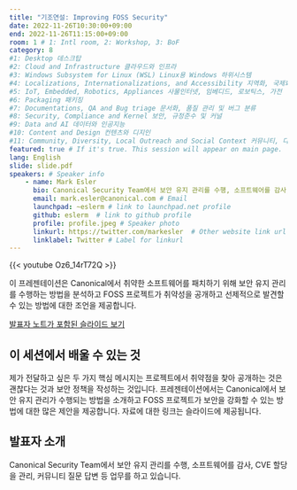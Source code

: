 ```yaml
---
title: "기조연설: Improving FOSS Security"
date: 2022-11-26T10:30:00+09:00
end: 2022-11-26T11:15:00+09:00
room: 1 # 1: Intl room, 2: Workshop, 3: BoF
category: 8
#1: Desktop 데스크탑
#2: Cloud and Infrastructure 클라우드와 인프라
#3: Windows Subsystem for Linux (WSL) Linux용 Windows 하위시스템
#4: Localizations, Internationalizations, and Accessibility 지역화, 국제화 및 접근성
#5: IoT, Embedded, Robotics, Appliances 사물인터넷, 임베디드, 로보틱스, 가전
#6: Packaging 패키징
#7: Documentations, QA and Bug triage 문서화, 품질 관리 및 버그 분류
#8: Security, Compliance and Kernel 보안, 규정준수 및 커널
#9: Data and AI 데이터와 인공지능
#10: Content and Design 컨텐츠와 디지인
#11: Community, Diversity, Local Outreach and Social Context 커뮤니티, 다양성, 지역 사회 협력과 사회적 관점
featured: true # If it's true. This session will appear on main page.
lang: English
slide: slide.pdf
speakers: # Speaker info
    - name: Mark Esler
      bio: Canonical Security Team에서 보안 유지 관리를 수행, 소프트웨어를 감사, CVE 할당을 관리, 커뮤니티 질문 답변 등 업무를 하고 있습니다.
      email: mark.esler@canonical.com # Email
      launchpad: ~eslerm # link to launchpad.net profile
      github: eslerm  # link to github profile
      profile: profile.jpeg # Speaker photo
      linkurl: https://twitter.com/markesler  # Other website link url
      linklabel: Twitter # Label for linkurl
---
```


{{< youtube Oz6_14rT72Q >}}

이 프레젠테이션은 Canonical에서 취약한 소프트웨어를 패치하기 위해 보안 유지 관리를 수행하는 방법을 분석하고 FOSS 프로젝트가 취약성을 공개하고 선제적으로 발견할 수 있는 방법에 대한 조언을 제공합니다.

[발표자 노트가 포함된 슬라이드 보기](https://docs.google.com/presentation/d/1WkdlbJ2JZgYiKUU_Hn6u1mjhmMiobXnBgrw9yJN3DTc/edit#slide=id.g4f424d3cdc_0_578)


## 이 세션에서 배울 수 있는 것
제가 전달하고 싶은 두 가지 핵심 메시지는 프로젝트에서 취약점을 찾아 공개하는 것은 괜찮다는 것과 보안 정책을 작성하는 것입니다. 프레젠테이션에서는 Canonical에서 보안 유지 관리가 수행되는 방법을 소개하고 FOSS 프로젝트가 보안을 강화할 수 있는 방법에 대한 많은 제안을 제공합니다. 자료에 대한 링크는 슬라이드에 제공됩니다.

## 발표자 소개
Canonical Security Team에서 보안 유지 관리를 수행, 소프트웨어를 감사, CVE 할당을 관리, 커뮤니티 질문 답변 등 업무를 하고 있습니다.
